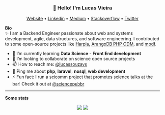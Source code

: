 <h3 align="center">👋 Hello! I'm Lucas Vieira</h3>
<p align="center">
  <a href="https://lucassouzavieira.github.io/">Website</a> •
  <a href="https://www.linkedin.com/in/lucassouzavieira/?locale=en_US">Linkedin</a> •
  <a href="https://medium.com/@lucassouzavieira">Medium</a> •
  <a href="https://stackoverflow.com/users/11335880/lucas-souza-vieira">Stackoverflow</a> •
  <a href="https://twitter.com/lucassouzavs">Twitter</a>
</p>

**Bio**  
✨ I am a Backend Engineer passionate about web and systems development, agile, data structures, and software engineering. I contributed to some open-source projects like [Harpia](https://github.com/uemanet/harpia), [ArangoDB PHP ODM](https://github.com/lucassouzavieira/arangodb-php-odm), and [mpdf](https://github.com/mpdf/mpdf). 

- 🌱 I’m currently learning **Data Science** - **Front End development**
- 👯 I’m looking to collaborate on science open source projects 
- 📫 How to reach me: [@lucassouzavs](https://twitter.com/lucassouzavs)
- 💬 Ping me about **php**, **laravel**, **nosql**, **web development**
- ⚡ Fun fact: I run a scicomm project that promotes science talks at the bar! Check it out at [@sciencepubbr](https://twitter.com/sciencepubbr)

---

**Some stats**
<p align="center">
  <img src ="https://github-readme-stats.vercel.app/api?username=lucassouzavieira&show_icons=true&count_private=true&theme=default&hide_border=true&hide=issues,contribs&include_all_commits=true">
  <img src ="https://github-readme-stats.vercel.app/api/top-langs/?username=lucassouzavieira&layout=compact&hide_border=true&&exclude_repo=lucassouzavieira.github.io&langs_count=10&hide=tex,css,html,m4,zephir,shell,javascript">
</p>
